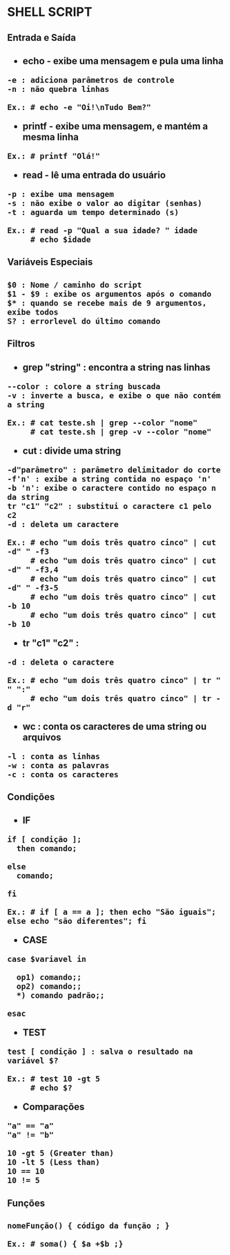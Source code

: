 <h1>SHELL SCRIPT

<h2> Entrada e Saída <h2>

* echo - exibe uma mensagem e pula uma linha

```
-e : adiciona parâmetros de controle
-n : não quebra linhas

Ex.: # echo -e "Oi!\nTudo Bem?"
```

* printf - exibe uma mensagem, e mantém a mesma linha

```
Ex.: # printf "Olá!"
```

* read - lê uma entrada do usuário

```
-p : exibe uma mensagem
-s : não exibe o valor ao digitar (senhas)
-t : aguarda um tempo determinado (s)

Ex.: # read -p "Qual a sua idade? " idade
     # echo $idade
```

<h2>Variáveis Especiais<h2>

```
$0 : Nome / caminho do script
$1 - $9 : exibe os argumentos após o comando
$* : quando se recebe mais de 9 argumentos, exibe todos
S? : errorlevel do último comando
```

<h2>Filtros<h2>

* grep "string" : encontra a string nas linhas

```
--color : colore a string buscada
-v : inverte a busca, e exibe o que não contém a string

Ex.: # cat teste.sh | grep --color "nome"
     # cat teste.sh | grep -v --color "nome"
```

* cut : divide uma string

```
-d"parâmetro" : parâmetro delimitador do corte
-f'n' : exibe a string contida no espaço 'n'
-b 'n': exibe o caractere contido no espaço n da string
tr "c1" "c2" : substitui o caractere c1 pelo c2
-d : deleta um caractere  

Ex.: # echo "um dois três quatro cinco" | cut -d" " -f3
     # echo "um dois três quatro cinco" | cut -d" " -f3,4
     # echo "um dois três quatro cinco" | cut -d" " -f3-5
     # echo "um dois três quatro cinco" | cut -b 10
     # echo "um dois três quatro cinco" | cut -b 10
```

* tr "c1" "c2" :

```
-d : deleta o caractere

Ex.: # echo "um dois três quatro cinco" | tr " " ":"
     # echo "um dois três quatro cinco" | tr -d "r"
```

* wc : conta os caracteres de uma string ou arquivos

```buildoutcfg
-l : conta as linhas
-w : conta as palavras
-c : conta os caracteres
```

<h2>Condições<h2>

* IF

```
if [ condição ];
  then comando;

else
  comando;

fi

Ex.: # if [ a == a ]; then echo "São iguais"; else echo "são diferentes"; fi
```

* CASE

```
case $variavel in

  op1) comando;;
  op2) comando;;
  *) comando padrão;;

esac
```

* TEST

```
test [ condição ] : salva o resultado na variável $?

Ex.: # test 10 -gt 5
     # echo $?
```

* Comparações

```buildoutcfg
"a" == "a"
"a" != "b"

10 -gt 5 (Greater than)
10 -lt 5 (Less than)
10 == 10 
10 != 5
```

<h2>Funções<h2>

```buildoutcfg
nomeFunção() { código da função ; }

Ex.: # soma() { $a +$b ;}
```